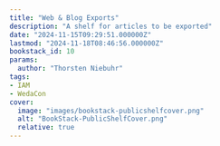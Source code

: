 ```yaml
---
title: "Web & Blog Exports"
description: "A shelf for articles to be exported"
date: "2024-11-15T09:29:51.000000Z"
lastmod: "2024-11-18T08:46:56.000000Z"
bookstack_id: 10
params:
  author: "Thorsten Niebuhr"
tags:
- IAM
- WedaCon
cover:
  image: "images/bookstack-publicshelfcover.png"
  alt: "BookStack-PublicShelfCover.png"
  relative: true
---
```


